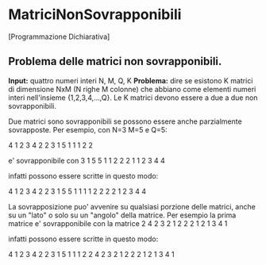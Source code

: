# MatriciNonSovrapponibili
[Programmazione Dichiarativa]

## Problema delle matrici non sovrapponibili.

**Input:** quattro numeri interi N, M, Q, K
**Problema:** dire se esistono K matrici di dimensione NxM (N righe M colonne)
che abbiano come elementi numeri interi nell'insieme {1,2,3,4,...,Q}.
Le K matrici devono essere a due a due non  sovrapponibili.

Due matrici sono sovrapponibili se possono essere anche parzialmente
sovrapposte.
Per esempio, con N=3 M=5 e Q=5:

 4 1 2 3 4
 2 2 3 1 5
 1 1 1 2 2

e' sovrapponibile con
 3 1 5 5 1
 1 2 2 2 1
 1 2 3 4 4

infatti possono essere scritte in questo modo:

 4 1 2 3 4
 2 2 3 1 5 5 1
 1 1 1 2 2 2 2
     1 2 3 4 4

La sovrapposizione puo' avvenire su qualsiasi porzione delle matrici,
anche su un "lato" o solo su un "angolo" della matrice. Per esempio la prima matrice e' sovrapponibile con la matrice
 2 4 2 3 2
 1 2 2 2 1
 2 1 3 4 1

infatti possono essere scritte in questo modo:

 4 1 2 3 4
 2 2 3 1 5
 1 1 1 2 2 4 2 3 2
         1 2 2 2 1
         2 1 3 4 1
